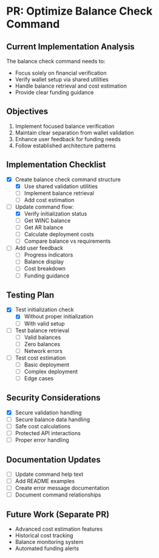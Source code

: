 # PR: Optimize Balance Check Command

## Current Implementation Analysis
The balance check command needs to:
- Focus solely on financial verification
- Verify wallet setup via shared utilities
- Handle balance retrieval and cost estimation
- Provide clear funding guidance

## Objectives
1. Implement focused balance verification
2. Maintain clear separation from wallet validation
3. Enhance user feedback for funding needs
4. Follow established architecture patterns

## Implementation Checklist
- [x] Create balance check command structure
  - [x] Use shared validation utilities
  - [ ] Implement balance retrieval
  - [ ] Add cost estimation
- [ ] Update command flow:
  - [x] Verify initialization status
  - [ ] Get WINC balance
  - [ ] Get AR balance
  - [ ] Calculate deployment costs
  - [ ] Compare balance vs requirements
- [ ] Add user feedback
  - [ ] Progress indicators
  - [ ] Balance display
  - [ ] Cost breakdown
  - [ ] Funding guidance

## Testing Plan
- [x] Test initialization check
  - [x] Without proper initialization
  - [ ] With valid setup
- [ ] Test balance retrieval
  - [ ] Valid balances
  - [ ] Zero balances
  - [ ] Network errors
- [ ] Test cost estimation
  - [ ] Basic deployment
  - [ ] Complex deployment
  - [ ] Edge cases

## Security Considerations
- [x] Secure validation handling
- [ ] Secure balance data handling
- [ ] Safe cost calculations
- [ ] Protected API interactions
- [ ] Proper error handling

## Documentation Updates
- [ ] Update command help text
- [ ] Add README examples
- [ ] Create error message documentation
- [ ] Document command relationships

## Future Work (Separate PR)
- Advanced cost estimation features
- Historical cost tracking
- Balance monitoring system
- Automated funding alerts 